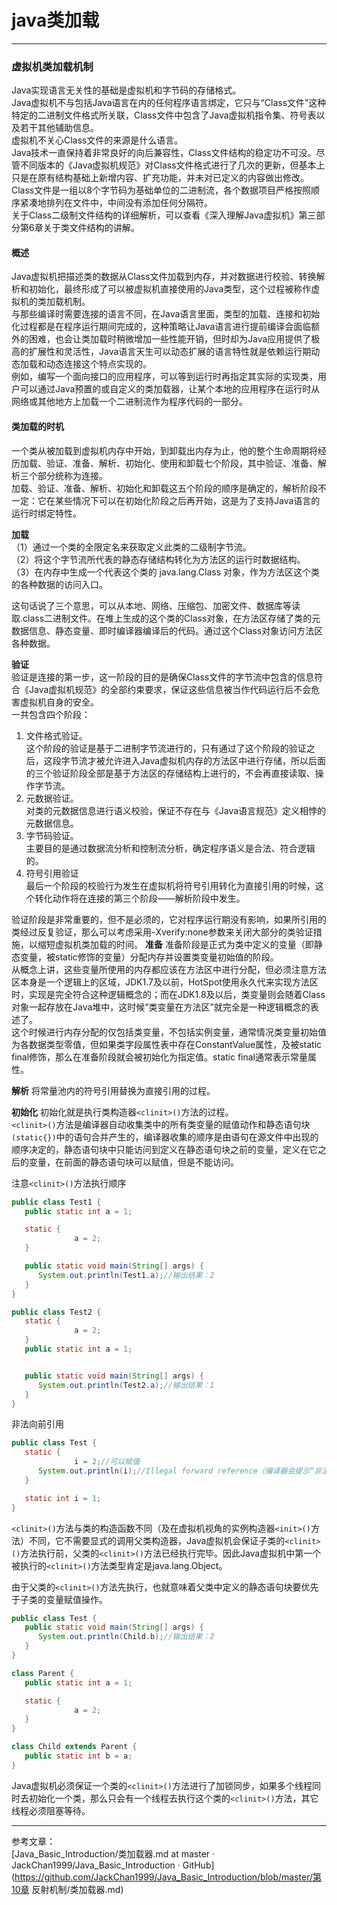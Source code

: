 # java类加载

---
### 虚拟机类加载机制
Java实现语言无关性的基础是虚拟机和字节码的存储格式。  
Java虚拟机不与包括Java语言在内的任何程序语言绑定，它只与“Class文件”这种特定的二进制文件格式所关联，Class文件中包含了Java虚拟机指令集、符号表以及若干其他辅助信息。  
虚拟机不关心Class文件的来源是什么语言。  
Java技术一直保持着非常良好的向后兼容性，Class文件结构的稳定功不可没。尽管不同版本的《Java虚拟机规范》对Class文件格式进行了几次的更新，但基本上只是在原有结构基础上新增内容、扩充功能，并未对已定义的内容做出修改。  
Class文件是一组以8个字节码为基础单位的二进制流，各个数据项目严格按照顺序紧凑地排列在文件中，中间没有添加任何分隔符。  
关于Class二级制文件结构的详细解析，可以查看《深入理解Java虚拟机》第三部分第6章关于类文件结构的讲解。

#### 概述
Java虚拟机把描述类的数据从Class文件加载到内存，并对数据进行校验、转换解析和初始化，最终形成了可以被虚拟机直接使用的Java类型，这个过程被称作虚拟机的类加载机制。  
与那些编译时需要连接的语言不同，在Java语言里面，类型的加载、连接和初始化过程都是在程序运行期间完成的，这种策略让Java语言进行提前编译会面临额外的困难，也会让类加载时稍微增加一些性能开销，但时却为Java应用提供了极高的扩展性和灵活性，Java语言天生可以动态扩展的语言特性就是依赖运行期动态加载和动态连接这个特点实现的。  
例如，编写一个面向接口的应用程序，可以等到运行时再指定其实际的实现类，用户可以通过Java预置的或自定义的类加载器，让某个本地的应用程序在运行时从网络或其他地方上加载一个二进制流作为程序代码的一部分。

#### 类加载的时机
一个类从被加载到虚拟机内存中开始，到卸载出内存为止，他的整个生命周期将经历加载、验证、准备、解析、初始化、使用和卸载七个阶段，其中验证、准备、解析三个部分统称为连接。  
加载、验证、准备、解析、初始化和卸载这五个阶段的顺序是确定的，解析阶段不一定：它在某些情况下可以在初始化阶段之后再开始，这是为了支持Java语言的运行时绑定特性。

**加载**  
（1）通过一个类的全限定名来获取定义此类的二级制字节流。  
（2）将这个字节流所代表的静态存储结构转化为方法区的运行时数据结构。  
（3）在内存中生成一个代表这个类的 java.lang.Class 对象，作为方法区这个类的各种数据的访问入口。

这句话说了三个意思，可以从本地、网络、压缩包、加密文件、数据库等读取.class二进制文件。在堆上生成的这个类的Class对象，在方法区存储了类的元数据信息、静态变量、即时编译器编译后的代码。通过这个Class对象访问方法区各种数据。

**验证**  
验证是连接的第一步，这一阶段的目的是确保Class文件的字节流中包含的信息符合《Java虚拟机规范》的全部约束要求，保证这些信息被当作代码运行后不会危害虚拟机自身的安全。  
一共包含四个阶段：

1. 文件格式验证。  
   这个阶段的验证是基于二进制字节流进行的，只有通过了这个阶段的验证之后，这段字节流才被允许进入Java虚拟机内存的方法区中进行存储，所以后面的三个验证阶段全部是基于方法区的存储结构上进行的，不会再直接读取、操作字节流。
2. 元数据验证。  
   对类的元数据信息进行语义校验，保证不存在与《Java语言规范》定义相悖的元数据信息。
3. 字节码验证。  
   主要目的是通过数据流分析和控制流分析，确定程序语义是合法、符合逻辑的。
4. 符号引用验证  
   最后一个阶段的校验行为发生在虚拟机将符号引用转化为直接引用的时候，这个转化动作将在连接的第三个阶段——解析阶段中发生。

验证阶段是非常重要的，但不是必须的，它对程序运行期没有影响，如果所引用的类经过反复验证，那么可以考虑采用-Xverify:none参数来关闭大部分的类验证措施，以缩短虚拟机类加载的时间。
**准备**
准备阶段是正式为类中定义的变量（即静态变量，被static修饰的变量）分配内存并设置类变量初始值的阶段。  
从概念上讲，这些变量所使用的内存都应该在方法区中进行分配，但必须注意方法区本身是一个逻辑上的区域，JDK1.7及以前，HotSpot使用永久代来实现方法区时，实现是完全符合这种逻辑概念的；而在JDK1.8及以后，类变量则会随着Class对象一起存放在Java堆中，这时候“类变量在方法区”就完全是一种逻辑概念的表述了。  
这个时候进行内存分配的仅包括类变量，不包括实例变量，通常情况类变量初始值为各数据类型零值，但如果类字段属性表中存在ConstantValue属性，及被static final修饰，那么在准备阶段就会被初始化为指定值。static final通常表示常量属性。

**解析**
将常量池内的符号引用替换为直接引用的过程。

**初始化**
初始化就是执行类构造器`<clinit>()`方法的过程。  
`<clinit>()`方法是编译器自动收集类中的所有类变量的赋值动作和静态语句块`(static{})`中的语句合并产生的，编译器收集的顺序是由语句在源文件中出现的顺序决定的，静态语句块中只能访问到定义在静态语句块之前的变量，定义在它之后的变量，在前面的静态语句块可以赋值，但是不能访问。

注意`<clinit>()`方法执行顺序
```java
public class Test1 {
   public static int a = 1;

   static {
              a = 2;
   }

   public static void main(String[] args) {
      System.out.println(Test1.a);//输出结果：2
   }
}
```
```java
public class Test2 {
   static {
              a = 2;
   }
   public static int a = 1;


   public static void main(String[] args) {
      System.out.println(Test2.a);//输出结果：1
   }
}
```
非法向前引用
```java
public class Test {
   static {
              i = 2;//可以赋值
      System.out.println(i);//Illegal forward reference（编译器会提示“非法向前引用”）
   }

   static int i = 1;
}
```
`<clinit>()`方法与类的构造函数不同（及在虚拟机视角的实例构造器`<init>()`方法）不同，它不需要显式的调用父类构造器，Java虚拟机会保证子类的`<clinit>()`方法执行前，父类的`<clinit>()`方法已经执行完毕。因此Java虚拟机中第一个被执行的`<clinit>()`方法类型肯定是java.lang.Object。

由于父类的`<clinit>()`方法先执行，也就意味着父类中定义的静态语句块要优先于子类的变量赋值操作。
```java
public class Test {
   public static void main(String[] args) {
      System.out.println(Child.b);//输出结果：2
   }
}

class Parent {
   public static int a = 1;

   static {
              a = 2;
   }
}

class Child extends Parent {
   public static int b = a;
}
```

Java虚拟机必须保证一个类的`<clinit>()`方法进行了加锁同步，如果多个线程同时去初始化一个类，那么只会有一个线程去执行这个类的`<clinit>()`方法，其它线程必须阻塞等待。

---
参考文章：  
[Java_Basic_Introduction/类加载器.md at master · JackChan1999/Java_Basic_Introduction · GitHub](https://github.com/JackChan1999/Java_Basic_Introduction/blob/master/第10章 反射机制/类加载器.md)